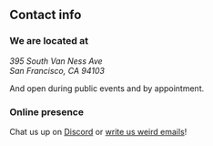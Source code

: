 ## Contact info

### We are located at

<address>
    395 South Van Ness Ave<br />
    San Francisco, CA 94103
</address>

And open during public events and by appointment.

### Online presence

Chat us up on [Discord](https://discord.gg/8kK2d7Mb) or
[write us weird emails](mailto:someone@syzygysf.com)!
